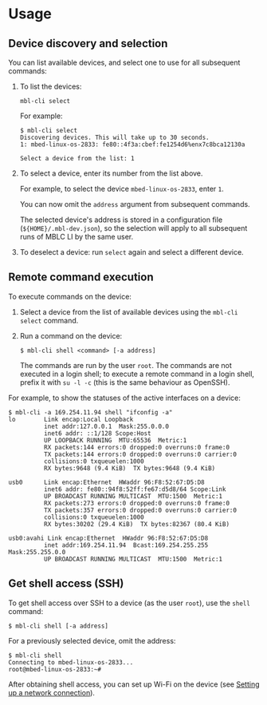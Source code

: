 # Usage

## Device discovery and selection

You can list available devices, and select one to use for all subsequent commands:

1. To list the devices:

    ```
    mbl-cli select
    ```

    For example:

    ```
    $ mbl-cli select
    Discovering devices. This will take up to 30 seconds.
    1: mbed-linux-os-2833: fe80::4f3a:cbef:fe1254d6%enx7c8bca12130a

    Select a device from the list: 1
    ```

1. To select a device, enter its number from the list above.

    For example, to select the device `mbed-linux-os-2833`, enter `1`.

    You can now omit the `address` argument from subsequent commands.

    The selected device's address is stored in a configuration file (`${HOME}/.mbl-dev.json`), so the selection will apply to all subsequent runs of MBLC LI by the same user.

 1. To deselect a device: run `select` again and select a different device.

## Remote command execution

To execute commands on the device:

1. Select a device from the list of available devices using the `mbl-cli select` command.

1. Run a command on the device:

    ```
    $ mbl-cli shell <command> [-a address]
   ```

    <span class="notes">The commands are run by the user `root`. The commands are not executed in a login shell; to execute a remote command in a login shell, prefix it with `su -l -c` (this is the same behaviour as OpenSSH).</span>

For example, to show the statuses of the active interfaces on a device:

```
$ mbl-cli -a 169.254.11.94 shell "ifconfig -a"
lo        Link encap:Local Loopback  
          inet addr:127.0.0.1  Mask:255.0.0.0
          inet6 addr: ::1/128 Scope:Host
          UP LOOPBACK RUNNING  MTU:65536  Metric:1
          RX packets:144 errors:0 dropped:0 overruns:0 frame:0
          TX packets:144 errors:0 dropped:0 overruns:0 carrier:0
          collisions:0 txqueuelen:1000
          RX bytes:9648 (9.4 KiB)  TX bytes:9648 (9.4 KiB)

usb0      Link encap:Ethernet  HWaddr 96:F8:52:67:D5:D8  
          inet6 addr: fe80::94f8:52ff:fe67:d5d8/64 Scope:Link
          UP BROADCAST RUNNING MULTICAST  MTU:1500  Metric:1
          RX packets:273 errors:0 dropped:0 overruns:0 frame:0
          TX packets:357 errors:0 dropped:0 overruns:0 carrier:0
          collisions:0 txqueuelen:1000
          RX bytes:30202 (29.4 KiB)  TX bytes:82367 (80.4 KiB)

usb0:avahi Link encap:Ethernet  HWaddr 96:F8:52:67:D5:D8  
          inet addr:169.254.11.94  Bcast:169.254.255.255  Mask:255.255.0.0
          UP BROADCAST RUNNING MULTICAST  MTU:1500  Metric:1
```

## Get shell access (SSH)

To get shell access over SSH to a device (as the user `root`), use the `shell` command:

```
$ mbl-cli shell [-a address]
```

For a previously selected device, omit the address:

```
$ mbl-cli shell
Connecting to mbed-linux-os-2833...
root@mbed-linux-os-2833:~#
```

After obtaining shell access, you can set up Wi-Fi on the device (see [Setting up a network connection](../first-image/connecting-to-a-network-and-pelion-device-management.html)).<!--that page doesn't mention you need MBL CLI-->

